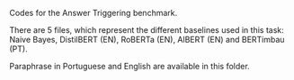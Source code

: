 Codes for the Answer Triggering benchmark.

There are 5 files, which represent the different baselines used in this task: Naive Bayes, DistilBERT (EN), RoBERTa (EN), AlBERT (EN) and BERTimbau (PT).

Paraphrase in Portuguese and English are available in this folder.
